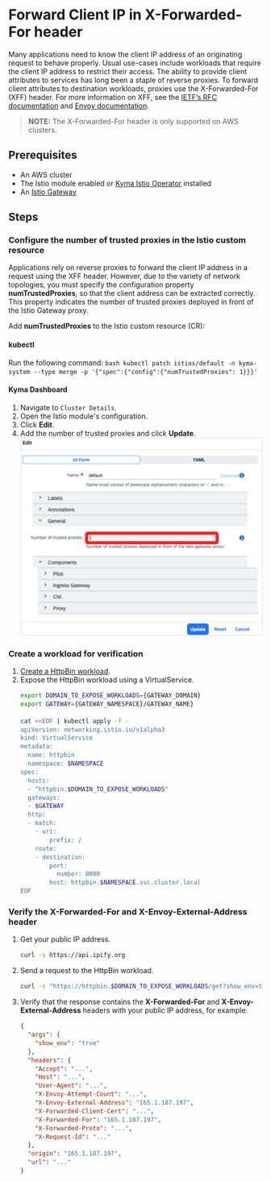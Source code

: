 # Forward Client IP in X-Forwarded-For header

Many applications need to know the client IP address of an originating request to behave properly. Usual use-cases include workloads that require the 
client IP address to restrict their access. The ability to provide client attributes to services has long been a staple of reverse proxies. 
To forward client attributes to destination workloads, proxies use the X-Forwarded-For (XFF) header. For more information on XFF, see 
the [IETF’s RFC documentation](https://datatracker.ietf.org/doc/html/rfc7239) and [Envoy documentation](https://www.envoyproxy.io/docs/envoy/latest/configuration/http/http_conn_man/headers#x-forwarded-for).

> **NOTE:** The X-Forwarded-For header is only supported on AWS clusters.

## Prerequisites

* An AWS cluster
* The Istio module enabled or [Kyma Istio Operator](../../../README.md#install-kyma-istio-operator-and-istio-from-the-latest-release) installed
* An [Istio Gateway](https://kyma-project.io/#/api-gateway/user/tutorials/01-20-set-up-tls-gateway)

## Steps

### Configure the number of trusted proxies in the Istio custom resource

Applications rely on reverse proxies to forward the client IP address in a request using the XFF header. However, due to 
the variety of network topologies, you must specify the configuration property **numTrustedProxies**, so that the client address can be extracted correctly. This property indicates the number of trusted proxies deployed
in front of the Istio Gateway proxy.

Add **numTrustedProxies** to the Istio custom resource (CR):

<!-- tabs:start -->
   #### **kubectl**
  Run the following command:
      ```bash
      kubectl patch istios/default -n kyma-system --type merge -p '{"spec":{"config":{"numTrustedProxies": 1}}}'
      ```

   #### **Kyma Dashboard**
   1. Navigate to `Cluster Details`.
   2. Open the Istio module's configuration.
   3. Click **Edit**.
   4. Add the number of trusted proxies and click **Update**.
      ![Add the numTrustedProxies](./assets/01-00-num-trusted-proxies-ui.svg)
<!-- tabs:end -->


### Create a workload for verification

1. [Create a HttpBin workload](https://kyma-project.io/#/api-gateway/user/tutorials/01-00-create-workload).
2. Expose the HttpBin workload using a VirtualService.
    ```bash
    export DOMAIN_TO_EXPOSE_WORKLOADS={GATEWAY_DOMAIN}
    export GATEWAY={GATEWAY_NAMESPACE}/GATEWAY_NAME}

    cat <<EOF | kubectl apply -f -
    apiVersion: networking.istio.io/v1alpha3
    kind: VirtualService
    metadata:
      name: httpbin
      namespace: $NAMESPACE
    spec:
      hosts:
      - "httpbin.$DOMAIN_TO_EXPOSE_WORKLOADS"
      gateways:
      - $GATEWAY
      http:
      - match:
        - uri:
            prefix: /
        route:
        - destination:
            port:
              number: 8000
            host: httpbin.$NAMESPACE.svc.cluster.local
    EOF
    ```

### Verify the X-Forwarded-For and X-Envoy-External-Address header
1. Get your public IP address.
    ```bash
    curl -s https://api.ipify.org
    ```

2. Send a request to the HttpBin workload.
    ```bash
    curl -s "https://httpbin.$DOMAIN_TO_EXPOSE_WORKLOADS/get?show_env=true"
    ```
3. Verify that the response contains the **X-Forwarded-For** and **X-Envoy-External-Address** headers with your public IP address, for example:
    ```json
    {
      "args": {
        "show_env": "true"
      },
      "headers": {
        "Accept": "...",
        "Host": "...",
        "User-Agent": "...",
        "X-Envoy-Attempt-Count": "...",
        "X-Envoy-External-Address": "165.1.187.197",
        "X-Forwarded-Client-Cert": "...",
        "X-Forwarded-For": "165.1.187.197",
        "X-Forwarded-Proto": "...",
        "X-Request-Id": "..."
      },
      "origin": "165.1.187.197",
      "url": "..."
    }
    ``` 
